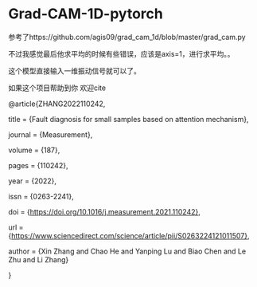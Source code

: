 # Grad-CAM-1D-pytorch

参考了https://github.com/agis09/grad_cam_1d/blob/master/grad_cam.py

不过我感觉最后他求平均的时候有些错误，应该是axis=1，进行求平均。。


这个模型直接输入一维振动信号就可以了。


如果这个项目帮助到你 欢迎cite


@article{ZHANG2022110242,

title = {Fault diagnosis for small samples based on attention mechanism},

journal = {Measurement},

volume = {187},

pages = {110242},

year = {2022},

issn = {0263-2241},

doi = {https://doi.org/10.1016/j.measurement.2021.110242},

url = {https://www.sciencedirect.com/science/article/pii/S0263224121011507},

author = {Xin Zhang and Chao He and Yanping Lu and Biao Chen and Le Zhu and Li Zhang}

}
